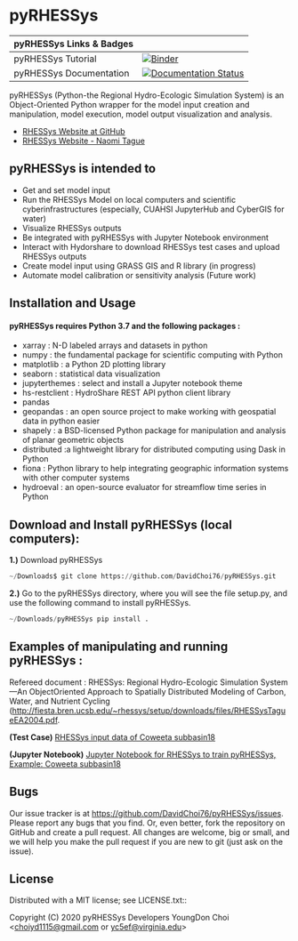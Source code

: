 # pyRHESSys

| pyRHESSys Links & Badges              |                                                                             |
|------------------------|----------------------------------------------------------------------------------------------------------------------------------------------------------------------------------------------------------|
| pyRHESSys Tutorial      |[![Binder](https://mybinder.org/badge_logo.svg)](https://mybinder.org/v2/gh/DavidChoi76/rhessys_binder_test.git/master)
| pyRHESSys Documentation      | [![Documentation Status](http://readthedocs.org/projects/pyrhessys/badge/?version=latest)](http://pyrhessys.readthedocs.io/en/latest/?badge=latest) |

pyRHESSys (Python-the Regional Hydro-Ecologic Simulation System) is an Object-Oriented Python wrapper for the model input creation and manipulation, model execution, model output visualization and analysis.

* [RHESSys Website at GitHub ](https://github.com/RHESSys)
* [RHESSys Website - Naomi Tague ](http://fiesta.bren.ucsb.edu/~rhessys/)

## pyRHESSys is intended to

 - Get and set model input
 - Run the RHESSys Model on local computers and scientific cyberinfrastructures (especially, CUAHSI JupyterHub and CyberGIS for water) 
 - Visualize RHESSys outputs
 - Be integrated with pyRHESSys with Jupyter Notebook environment 
 - Interact with Hydorshare to download RHESSys test cases and upload RHESSys outputs
 - Create model input using GRASS GIS and R library (in progress)
 - Automate model calibration or sensitivity analysis (Future work)
 
## Installation and Usage

#### pyRHESSys requires Python 3.7 and the following packages :

 - xarray : N-D labeled arrays and datasets in python
 - numpy : the fundamental package for scientific computing with Python
 - matplotlib : a Python 2D plotting library 
 - seaborn : statistical data visualization 
 - jupyterthemes : select and install a Jupyter notebook theme
 - hs-restclient : HydroShare REST API python client library
 - pandas
 - geopandas : an open source project to make working with geospatial data in python easier
 - shapely : a BSD-licensed Python package for manipulation and analysis of planar geometric objects
 - distributed :a lightweight library for distributed computing using Dask in Python
 - fiona : Python library to help integrating geographic information systems with other computer systems
 - hydroeval : an open-source evaluator for streamflow time series in Python
     
## Download and Install pyRHESSys (local computers):

**1.)**  Download pyRHESSys
```python
~/Downloads$ git clone https://github.com/DavidChoi76/pyRHESSys.git
```
        
**2.)**  Go to the pyRHESSys directory, where you will see the file setup.py, and use the following command to install pyRHESSys.
```python
~/Downloads/pyRHESSys pip install .
```

## Examples of manipulating and running pyRHESSys :

Refereed document : RHESSys: Regional Hydro-Ecologic Simulation System—An ObjectOriented Approach to Spatially Distributed Modeling of Carbon, Water, and Nutrient Cycling (http://fiesta.bren.ucsb.edu/~rhessys/setup/downloads/files/RHESSysTagueEA2004.pdf.

**(Test Case)** [RHESSys input data of Coweeta subbasin18](https://www.hydroshare.org/resource/6e34c42af35a4f51b1642de70ed6af95/) 

**(Jupyter Notebook)** [Jupyter Notebook for RHESSys to train pyRHESSys, Example: Coweeta subbasin18](https://www.hydroshare.org/resource/9c2c5df86f1a48c0a57c1d142b4dc9a4/)
         
## Bugs
  Our issue tracker is at https://github.com/DavidChoi76/pyRHESSys/issues.
  Please report any bugs that you find.  Or, even better, fork the repository on
  GitHub and create a pull request.  All changes are welcome, big or small, and we
  will help you make the pull request if you are new to git
  (just ask on the issue).

## License
  Distributed with a MIT license; see LICENSE.txt::

  Copyright (C) 2020 pyRHESSys Developers
  YoungDon Choi <choiyd1115@gmail.com or yc5ef@virginia.edu>
 
